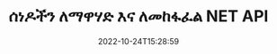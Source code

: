 ---
############################# Static ############################
layout: "product"
date: 2022-10-24T15:28:59
draft: false

product: "Merger"
product_tag: "merger"
platform: ".NET"
platform_tag: "net"

############################# Head ############################
head_title: "C# .NET ሰነድ ውህደት ኤፒአይ | ፒዲኤፍ ዎርድ ኤክሴል EPUBን ያዋህዱ እና ክፋይ"
head_description: "የሰነድ ገጾችን ከፒዲኤፍ፣ ማይክሮሶፍት ዎርድ፣ ኤክሴል፣ አቀራረቦች፣ ቪዚዮ እና የምስል ቅርጸቶች ለማጣመር፣ ለመከፋፈል፣ ለመለዋወጥ ወይም ለማስወገድ C# .NET ሰነድ ውህደት ኤፒአይ።"

############################# Header ############################
title: "ሰነዶችን ለማዋሃድ እና ለመከፋፈል NET API"
description: "በ NET አፕሊኬሽኖች ውስጥ ሰነዶችን፣ ስላይዶችን እና ንድፎችን ለማጣመር፣ ለመከፋፈል፣ ለመቀያየር፣ ለመቁረጥ ወይም ለማስወገድ API"
button:
    enable: true

############################# SubMenu ############################
submenu:
    enable: true
    
    left:
        img_alt: "GroupDocs.Merger for .NET"
        image: "https://www.groupdocs.cloud/templates/groupdocs/images/product-logos/groupdocs-merger-net.png"
        product: "GroupDocs.Merger"
        platform: ".NET"

    middle:
        button:
            # button loop
            - link: "#overview"
              text: "አጠቃላይ እይታ"

            # button loop
            - link: "#features"
              text: "ዋና መለያ ጸባያት"

            # button loop
            - link: "#support"
              text: "ድጋፍ"

            # button loop
            - link: "https://products.groupdocs.app/merger"
              text: "የቀጥታ ማሳያ"

            # button loop
            - link: "https://purchase.groupdocs.com/pricing/merger/net"
              text: "የዋጋ አሰጣጥ"

    right:
        link_download: "https://downloads.groupdocs.com/merger"
        link_learn: "https://docs.groupdocs.com/merger/net/"
        link_buy: "https://purchase.groupdocs.com"

############################# Overview ############################
overview:
    enable: true
    content: |
      GroupDocs.Merger ለ .NET፣ በ C#፣ ASP.NET እና በሌሎች .NET ቴክኖሎጂዎች ከፍተኛ ደረጃ ያላቸውን የንግድ መተግበሪያዎችን በፍጥነት እንድታዳብሩ ያግዝሃል። ጥቂት የኮድ መስመሮች ብቻ የእርስዎን .NET አፕሊኬሽኖች እንዲያዋህዱ፣ እንዲከፍሉ፣ እንዲያስተካክሉ፣ እንዲለዋወጡ፣ እንዲቆርጡ እና ነጠላ ገጽን ወይም የሰነድ ገጾችን፣ ስላይዶችን፣ ምስሎችን ወይም ንድፎችን እንዲያስወግዱ ያስችላቸዋል። የታወቁ እና የማይታወቁ የፋይል ቅርጸቶችን የይለፍ ቃል ጥበቃ በማቀናበር ወይም በማስወገድ እነዚህን ስራዎች ደህንነታቸው በተጠበቁ ፋይሎች ላይ ያከናውኑ።  

      GroupDocs.Merger ለ .NET በመጠቀም፣መቀላቀልን ማከናወን ይችላሉ፤ በነጠላ ሰነዶች ላይ መከፋፈል እና ሌሎች ተዛማጅ ስራዎች እንዲሁም የሰነዶች ስብስብ. እንደ Microsoft Word፣ Excel፣ PowerPoint፣ Visio፣ OpenDocument፣ PDF፣ XPS፣ TXT፣ CSV፣ eBook እና የምስል ፋይል ቅርጸቶች ያሉ ሁሉንም ታዋቂ ቅርጸቶች ፕሮግራማዊ በሆነ መንገድ ያስተካክሉ።
    tabs:
      enable: true
      
      ## TAB ONE ##
      tab_one:
        description: |
          የሚከተለው የ GroupDocs.Merger ለ .NET አጠቃላይ እይታ ነው፡-
      
        left:
          enable: true
          icon: "fab fa-html5"
          title: "የሰነድ ስራዎች"
          content: |
            * የገጽ ቅደም ተከተል ለውጥ
            * ገጾችን ያስወግዱ ወይም ይሰርዙ
            * ሰነድ ይከፋፍሉ ወይም ይሰብሩ
            * ማናቸውንም ሁለት ገጾች ይቀያይሩ ወይም ያጥፉ
            * ነጠላ ወይም ብዙ ገጾችን ይከርክሙ
            * ብዙ ሰነዶችን ይቀላቀሉ
        
        right:
          enable: true
          icon: "fab fa-html5"
          title: "የደህንነት ስራዎች"
          content: |
            * የሰነድ ደህንነትን ያዋቅሩ
            * የሰነድ ደህንነት ሁኔታን ያረጋግጡ
            * የሰነድ ይለፍ ቃል ያዘጋጁ
            * የሰነድ ይለፍ ቃል ያዘምኑ
            * የሰነድ ይለፍ ቃል ያስወግዱ
      
      ## TAB TWO ##
      tab_two:
        description: |
          GroupDocs.Merger ለ .NET የሚከተሉትን [የሰነድ ፋይል ቅርጸቶች](https://docs.groupdocs.com/merger/net/supported-document-formats/) ማዋሃድ ይደግፋል።

        left:
          enable: true
          table:
            # table loop
            - title: "ማይክሮሶፍት ኦፊስ"
              content: |
                * ** ቃል፡** DOC፣ DOCX፣ DOCM፣ DOT፣ DOTX፣ DOTM፣ RTF፣ TXT
                * ** Excel:** XLS፣ XLSX፣ XLSM፣ XLSB፣ XLTM፣ XLT፣ XLTM፣ XLTX፣ XLAM፣ SXC፣ የተመን ሉህML
                * **PowerPoint:** PPT፣ PPTX፣ PPS፣ PPSX፣ PPSM፣ POT፣ POTM፣ POTX፣ PPTM
                * **አንድ ማስታወሻ፡** አንድ

        right:
          enable: true
          table:
            # table loop
            - title: "ክፍት ሰነድ እና ሌሎች ቅርጸቶች"
              content: |
                * **የክፍት ሰነድ ቅርጸቶች**፡ ODT፣ OTT፣ ODP፣ OTP፣ ODS
                * ** ቋሚ አቀማመጥ ***: ፒዲኤፍ, XPS
                * ** ምስሎች ***: BMP, PNG, TIFF
                * ** ድር ***: HTML፣ MHT፣ MHTML
                * ** ጽሑፍ ***፡ TXT፣ CSV፣ TSV
                * ** ላቴክስ ***: TEX
                * ** ኢመጽሐፍ ***: EPUB

      ## TAB THREE ##
      tab_three:
        description: |
          GroupDocs.Merger ለ .NET የሚከተሉትን ኦፕሬቲንግ ሲስተሞች፣ ማዕቀፎች እና የጥቅል አስተዳዳሪዎች ይደግፋል፡
        
        left:
          enable: true
          table:
            # table loop
            - icon: "fab fa-windows"
              title: "ስርዓተ ክወናዎች"
              content: |
                * ዊንዶውስ ዴስክቶፕ
                * ዊንዶውስ አገልጋይ
                * ዊንዶውስ Azure
                * ሊኑክስ

            # table loop
            - icon: "fas fa-code"
              title: "የሚደገፉ Frameworks"
              content: |
                * NET Framework 2.0 ወይም ከዚያ በላይ
                * Mono Framework 1.2 ወይም ከዚያ በላይ
                * NET መደበኛ 2.0
                * NET ኮር 2.0

        right:
          enable: true
          table:
            # table loop
            - icon: "fas fa-box"
              title: "የጥቅል አስተዳዳሪ"
              content: |
                * ኑግት።

            # table loop
            - icon: "fas fa-tools"
              title: "የልማት አካባቢ"
              content: |
                * የማይክሮሶፍት ቪዥዋል ስቱዲዮ
                * Xamarin.Android
                * Xamarin.IOS
                * Xamarin.ማክ
                * MonoDevelop

############################# Features ############################
features:
    enable: true
    title: "የቡድን ሰነዶች.መዋሃድ ለ NET ባህሪያት"

    feature:
      # feature loop
      - icon: "fas fa-copy"
        content: "ብዙ ገጾችን፣ ስላይዶችን እና ሥዕላዊ መግለጫዎችን ወደ አንድ ሰነድ ያዋህዱ እና ያዋህዱ"
       
      # feature loop
      - icon: "fas fa-eye"
        content: "ትላልቅ ሰነዶችን ወደ ብዙ ትናንሽ ፋይሎች ይከፋፍሏቸው እና ይሰብሩ"

      # feature loop
      - icon: "fas fa-bolt"
        content: "ገጾችን፣ ስላይዶችን ወይም ሥዕላዊ መግለጫዎችን እንደገና ያቀናብሩ፣ ያዋህዱ እና እንደገና ያደራጁ"
      
      # feature loop
      - icon: "fas fa-file-powerpoint"
        content: "በሰነድ ውስጥ ሁለት ገጾችን፣ ስላይዶችን ወይም ሥዕላዊ መግለጫዎችን መለዋወጥ እና መለዋወጥ"

      # feature loop
      - icon: "fas fa-code"
        content: "የተወሰኑ ገጾችን፣ ስላይዶችን ወይም ንድፎችን በማስወገድ ሰነዱን ይከርክሙ"

      # feature loop
      - icon: "fas fa-cloud"
        content: "ነጠላ ወይም የገጾችን፣ ስላይዶችን ወይም ንድፎችን ስብስብ አስወግድ"

      # feature loop
      - icon: "fas fa-remove-format"
        content: "ብዙ ቁጥር ያላቸውን ሰነዶች በቡድን ያያይዙ"

      # feature loop
      - icon: "fas fa-comment-slash"
        content: "ሰነዱ በይለፍ ቃል የተጠበቀ መሆኑን በፕሮግራማዊ መንገድ ያረጋግጡ"

      # feature loop
      - icon: "fas fa-location-arrow"
        content: "የታወቁ እና ያልታወቁ የሰነድ ቅርጸቶችን ይለፍ ቃል ያዘጋጁ፣ ዳግም ያስጀምሩ እና ያስወግዱ"

      # feature loop
      - icon: "fas fa-border-all"
        content: "የሚደገፉ የፋይል ቅርጸቶችን ዝርዝር ያውጡ – ተከፋፍለው ይቀላቀሉ ጽሑፍ (ERR) የምዝግብ ማስታወሻ ፋይል ቅርጸት"

      # feature loop
      - icon: "fas fa-wrench"
        content: "ገጾችን አሽከርክር እና የታወቁ እና ያልታወቁ ቅርጸቶችን የገጽ አቀማመጥ ቀይር"

      # feature loop
      - icon: "fas fa-columns"
        content: "ብዙ የተለያዩ ቅርጸቶችን ወደ DOC፣ DOCX እና XPS ያዋህዱ"

      # feature loop
      - icon: "fas fa-file-word"
        content: "ትላልቅ የጽሑፍ ፋይሎችን በመስመር ቁጥሮች መከፋፈል"

      # feature loop
      - icon: "fas fa-envelope"
        content: "የሰነድ ገጾችን እና የስዕላዊ መግለጫዎችን የቤተሰብ ቅርጸቶችን ያግኙ"

      # feature loop
      - icon: "fas fa-print"
        content: "በባዶ ጥቁር ምስል ቦታ ምስሎችን ከጀርባ ቀለም ጋር ይቀላቀሉ"

      # feature loop
      - icon: "fas fa-file-archive"
        content: "የተለያዩ የሰነዶች አይነቶች (DOC፣ XLS፣ PPT ወዘተ) ወደ ነጠላ ፒዲኤፍ ፋይል ያዋህዱ"

      # feature loop
      - icon: "fas fa-lock"
        content: "በቀላሉ OLE ነገሮችን ወደ ማይክሮሶፍት ዎርድ፣ ኤክሴል፣ አቀራረብ እና ክፍት ሰነድ ፋይል አይነቶች ያስመጡ"

      # feature loop
      - icon: "fas fa-file-code"
        content: "በ OLE ነገሮች በኩል ሌሎች ሰነዶችን ወደ ዲያግራም ገጽ ያክሉ"

    more_feature:
      # more_feature_loop
      - title: "የሚፈለጉትን ገጾች ከሰነዶች ያስወግዱ"
        content: |
          GroupDocs.Merger ለ .NET API ያልተፈለጉ ገጾችን ከሰነድዎ እንዲሰርዙ ያግዝዎታል።
      
      # more_feature_loop
      - title: "ትራንስፎርሜሽን ወደ ተሰራ ውጤት ተግብር"
        content: "GroupDocs.Merger ለ NET API በመጠቀም ወደ ተሰራው የውጤት ሰነድ የተለያዩ ለውጦችን ማድረግ ትችላለህ። እነዚህ የትራንስፎርሜሽን አማራጮች ለእይታ የተሰራውን ውጤት በሚያቀርቡበት መንገድ ላይ ቁጥጥር ይሰጡዎታል። ያሉት ለውጦች፣ የገጽ ማሽከርከር አማራጭ፣ የገጽ ዳግም ማደራጀት አማራጭ እና የጽሑፍ የውሃ ምልክት መተግበር ናቸው።"

      # more_feature_loop
      - title: "ያልታወቀ የሰነድ ቅርጸት የይለፍ ቃል ያረጋግጡ"
        content: "GroupDocs.Merger ለ .NET ኤፒአይ ቅርፀቱ የማይታወቅ የሰነድ ይለፍ ቃል እንዲፈትሹ ያስችልዎታል።"

############################# Support ############################
support:
    enable: true

############################# Solutions ############################
solutions:
    enable: true
    title: "GroupDocs.Merger የሰነድ ውህደት ኤፒአይዎችን ለሌሎች ታዋቂ የልማት አካባቢዎች ያቀርባል"

    solution:
        # solution loop
        - img_alt: "የቡድን ሰነዶች.ውህደት ለጃቫ"
          image: "https://www.groupdocs.cloud/templates/groupdocs/images/product-logos/groupdocs-merger-java.png"
          product: "GroupDocs.Merger"
          platform: "Java"
          link: "/merger/java/"

############################# Back to top ###############################
back_to_top:
  enable: true
---